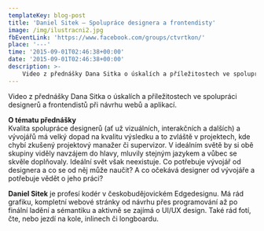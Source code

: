 ```yaml
---
templateKey: blog-post
title: 'Daniel Sitek – Spolupráce designera a frontendisty'
image: /img/ilustracni2.jpg
fbEventLink: 'https://www.facebook.com/groups/ctvrtkon/'
place: '---'
time: '2015-09-01T02:46:38+00:00'
date: '2015-09-01T02:46:38+00:00'
description: >-
    Video z přednášky Dana Sitka o úskalích a příležitostech ve spolupráci designerů a frontendistů při návrhu webů a aplikací.O tématu přednáškyKvalita spolupráce designerů (ať už vizuálních,...
---
```

Video z přednášky Dana Sitka o úskalích a příležitostech ve spolupráci designerů a frontendistů při návrhu webů a aplikací.

**O tématu přednášky**  
Kvalita spolupráce designerů (ať už vizuálních, interakčních a dalších) a vývojářů má velký dopad na kvalitu výsledku a to zvláště v projektech, kde chybí zkušený projektový manažer či supervizor. V ideálním světě by si obě skupiny viděly navzájem do hlavy, mluvily stejným jazykem a vůbec se skvěle doplňovaly. Ideální svět však neexistuje. Co potřebuje vývojář od designera a co se od něj může naučit? A co očekává designer od vývojáře a potřebuje vědět o jeho práci?

**Daniel Sitek** je profesí kodér v českobudějovickém Edgedesignu. Má rád grafiku, kompletní webové stránky od návrhu přes programování až po finální ladění a sémantiku a aktivně se zajímá o UI/UX design. Také rád fotí, čte, nebo jezdí na kole, inlinech či longboardu.